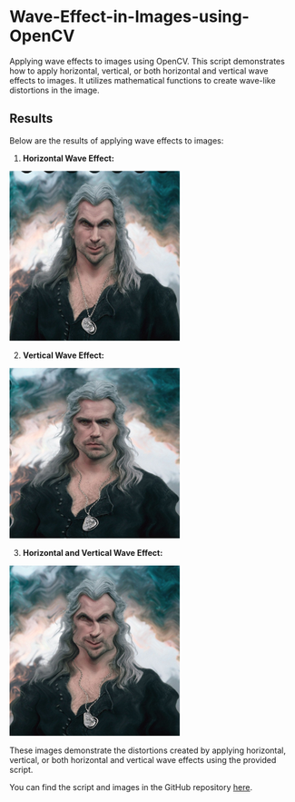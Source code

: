 # Wave-Effect-in-Images-using-OpenCV
Applying wave effects to images using OpenCV. This script demonstrates how to apply horizontal, vertical, or both horizontal and vertical wave effects to images. It utilizes mathematical functions to create wave-like distortions in the image.

## Results

Below are the results of applying wave effects to images:

1. **Horizontal Wave Effect:**

<img src="Horizontal_wave.jpg" alt="Horizontal Wave Effect" width="300" height ="=300">

2. **Vertical Wave Effect:**

<img src="Vertical_wave.jpg" alt="Vertical Wave Effect" width="300" height ="300">


3. **Horizontal and Vertical Wave Effect:**

<img src="Wave_effect.jpg" alt="Wave Effect" width="300" height ="300">


These images demonstrate the distortions created by applying horizontal, vertical, or both horizontal and vertical wave effects using the provided script.

You can find the script and images in the GitHub repository [here](link_to_repository).
